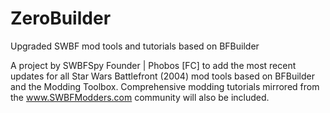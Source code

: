 # ZeroBuilder
Upgraded SWBF mod tools and tutorials based on BFBuilder

A project by SWBFSpy Founder | Phobos [FC] to add the most recent updates for all Star Wars Battlefront (2004) mod tools based on BFBuilder and the Modding Toolbox. Comprehensive modding tutorials mirrored from the www.SWBFModders.com community will also be included.
